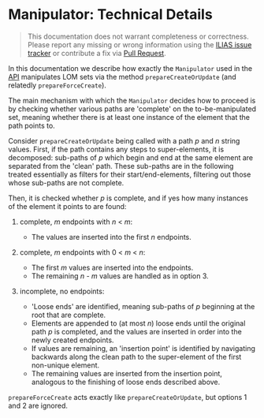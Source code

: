 # Manipulator: Technical Details

> This documentation does not warrant completeness or correctness. Please report any
missing or wrong information using the [ILIAS issue tracker](https://mantis.ilias.de)
or contribute a fix via [Pull Request](../../../../docs/development/contributing.md#pull-request-to-the-repositories).

In this documentation we describe how exactly the `Manipulator` used
in the [API](api.md) manipulates LOM sets via the method
`prepareCreateOrUpdate` (and relatedly `prepareForceCreate`).

The main mechanism with which the `Manipulator` decides how to proceed
is by checking whether various paths are 'complete' on the to-be-manipulated
set, meaning whether there is at least one instance of the element
that the path points to.

Consider `prepareCreateOrUpdate` being called with a path *p* and *n*
string values. First, if the path contains any steps to super-elements,
it is decomposed: sub-paths of *p* which begin and end at the same
element are separated from the 'clean' path. These sub-paths are in
the following treated essentially as filters for their start/end-elements,
filtering out those whose sub-paths are not complete.

Then, it is checked whether *p* is complete, and if yes how many
instances of the element it points to are found:

1) complete, *m* endpoints with *n* < *m*:
   - The values are inserted into the first *n* endpoints.

2) complete, *m* endpoints with 0 < *m* < *n*:
   - The first *m* values are inserted into the endpoints.
   - The remaining *n - m* values are handled as in option 3.

3) incomplete, no endpoints:
   - 'Loose ends' are identified, meaning sub-paths of *p* beginning at
   the root that are complete.
   - Elements are appended to (at most *n*) loose ends until the original
   path *p* is completed, and the values are inserted in order into
   the newly created endpoints.
   - If values are remaining, an 'insertion point' is identified by
   navigating backwards along the clean path to the super-element of
   the first non-unique element.
   - The remaining values are inserted from the insertion point, analogous
   to the finishing of loose ends described above.

`prepareForceCreate` acts exactly like `prepareCreateOrUpdate`, but
options 1 and 2 are ignored.
